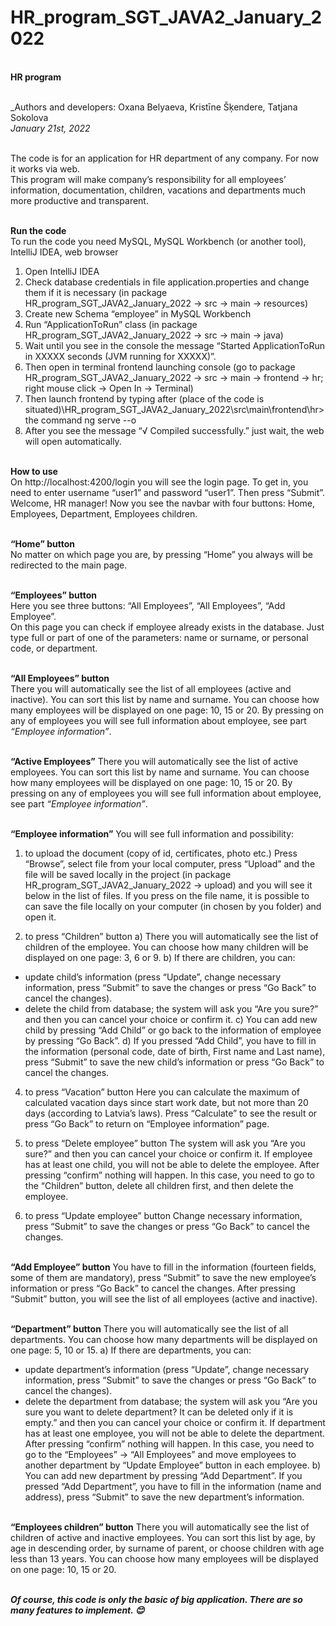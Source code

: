 # HR_program_SGT_JAVA2_January_2022

<br /> **HR program**

<br />_Authors and developers: Oxana Belyaeva, Kristīne Šķendere, Tatjana Sokolova
<br />_January 21st, 2022_

<br />The code is for an application for HR department of any company. For now it works via web.
<br />This program will make company’s responsibility for all employees’ information, documentation, children, vacations and departments much more productive and transparent.

<br />**Run the code**
<br />To run the code you need MySQL, MySQL Workbench (or another tool), IntelliJ IDEA, web browser
1)	Open IntelliJ IDEA
2)	Check database credentials in file application.properties and change them if it is necessary (in package HR_program_SGT_JAVA2_January_2022 -> src -> main -> resources)
3)	Create new Schema “employee” in MySQL Workbench
4)	Run “ApplicationToRun” class (in package HR_program_SGT_JAVA2_January_2022 -> src -> main -> java)
5)	Wait until you see in the console the message “Started ApplicationToRun in XXXXX seconds (JVM running for XXXXX)”.
6)	Then open in terminal frontend launching console (go to package HR_program_SGT_JAVA2_January_2022 -> src -> main -> frontend -> hr; right mouse click -> Open In -> Terminal)
7)	Then launch frontend by typing after (place of the code is situated)\HR_program_SGT_JAVA2_January_2022\src\main\frontend\hr> the command ng serve --o
8)	After you see the message “√ Compiled successfully.” just wait, the web will open automatically.

<br />**How to use**
<br />On http://localhost:4200/login you will see the login page. To get in, you need to enter username “user1” and password “user1”. Then press “Submit”.
Welcome, HR manager! Now you see the navbar with four buttons: Home, Employees, Department, Employees children.

<br />**“Home” button**
<br />No matter on which page you are, by pressing “Home” you always will be redirected to the main page.

<br />**“Employees” button**
<br />Here you see three buttons: “All Employees”, “All Employees”, “Add Employee”.
<br />On this page you can check if employee already exists in the database. Just type full or part of one of the parameters: name or surname, or personal code, or department.

<br />**“All Employees” button**
<br />There you will automatically see the list of all employees (active and inactive).
You can sort this list by name and surname.
You can choose how many employees will be displayed on one page: 10, 15 or 20.
By pressing on any of employees you will see full information about employee, see part _“Employee information”_.

<br />**“Active Employees”**
There you will automatically see the list of active employees.
You can sort this list by name and surname.
You can choose how many employees will be displayed on one page: 10, 15 or 20.
By pressing on any of employees you will see full information about employee, see part _“Employee information”_.

<br />**“Employee information”**
You will see full information and possibility:

1) to upload the document (copy of id, certificates, photo etc.)
Press “Browse”, select file from your local computer, press “Upload” and the file will be saved locally in the project (in package HR_program_SGT_JAVA2_January_2022 -> upload) and you will see it below in the list of files.
If you press on the file name, it is possible to can save the file locally on your computer (in chosen by you folder) and open it.

2) to press “Children” button
a)	There you will automatically see the list of children of the employee.
You can choose how many children will be displayed on one page: 3, 6 or 9.
b)	If there are children, you can:
-	update child’s information (press “Update”, change necessary information, press “Submit” to save the changes or press “Go Back” to cancel the changes).
-	delete the child from database; the system will ask you “Are you sure?” and then you can cancel your choice or confirm it.
c)	You can add new child by pressing “Add Child” or go back to the information of employee by pressing “Go Back”.
d)	If you pressed “Add Child”, you have to fill in the information (personal code, date of birth, First name and Last name), press “Submit” to save the new child’s information or press “Go Back” to cancel the changes.

4) to press “Vacation” button
Here you can calculate the maximum of calculated vacation days since start work date, but not more than 20 days (according to Latvia’s laws).
Press “Calculate” to see the result or press “Go Back” to return on “Employee information” page.

5) to press “Delete employee” button
The system will ask you “Are you sure?” and then you can cancel your choice or confirm it.
If employee has at least one child, you will not be able to delete the employee. After pressing “confirm” nothing will happen. In this case, you need to go to the “Children” button, delete all children first, and then delete the employee.

6) to press “Update employee” button
Change necessary information, press “Submit” to save the changes or press “Go Back” to cancel the changes.

<br />**“Add Employee” button**
You have to fill in the information (fourteen fields, some of them are mandatory), press “Submit” to save the new employee’s information or press “Go Back” to cancel the changes.
After pressing “Submit” button, you will see the list of all employees (active and inactive).

<br />**“Department” button**
There you will automatically see the list of all departments.
You can choose how many departments will be displayed on one page: 5, 10 or 15.
a)	If there are departments, you can:
-	update department’s information (press “Update”, change necessary information, press “Submit” to save the changes or press “Go Back” to cancel the changes).
-	delete the department from database; the system will ask you “Are you sure you want to delete department? It can be deleted only if it is empty.” and then you can cancel your choice or confirm it.
If department has at least one employee, you will not be able to delete the department. After pressing “confirm” nothing will happen. In this case, you need to go to the “Employees” -> “All Employees” and move employees to another department by “Update Employee” button in each employee.
b)	You can add new department by pressing “Add Department”.
If you pressed “Add Department”, you have to fill in the information (name and address), press “Submit” to save the new department’s information.

<br />**“Employees children” button**
There you will automatically see the list of children of active and inactive employees.
You can sort this list by age, by age in descending order, by surname of parent, or choose children with age less than 13 years.
You can choose how many employees will be displayed on one page: 10, 15 or 20.

<br />**_Of course, this code is only the basic of big application.
There are so many features to implement. 😊_**
